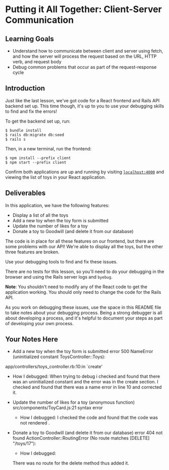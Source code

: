 # Putting it All Together: Client-Server Communication

## Learning Goals

- Understand how to communicate between client and server using fetch, and how
  the server will process the request based on the URL, HTTP verb, and request
  body
- Debug common problems that occur as part of the request-response cycle

## Introduction

Just like the last lesson, we've got code for a React frontend and Rails API
backend set up. This time though, it's up to you to use your debugging skills to
find and fix the errors!

To get the backend set up, run:

```console
$ bundle install
$ rails db:migrate db:seed
$ rails s
```

Then, in a new terminal, run the frontend:

```console
$ npm install --prefix client
$ npm start --prefix client
```

Confirm both applications are up and running by visiting
[`localhost:4000`](http://localhost:4000) and viewing the list of toys in your
React application.

## Deliverables

In this application, we have the following features:

- Display a list of all the toys
- Add a new toy when the toy form is submitted
- Update the number of likes for a toy
- Donate a toy to Goodwill (and delete it from our database)

The code is in place for all these features on our frontend, but there are some
problems with our API! We're able to display all the toys, but the other three
features are broken.

Use your debugging tools to find and fix these issues.

There are no tests for this lesson, so you'll need to do your debugging in the
browser and using the Rails server logs and `byebug`.

**Note**: You shouldn't need to modify any of the React code to get the
application working. You should only need to change the code for the Rails API.

As you work on debugging these issues, use the space in this README file to take
notes about your debugging process. Being a strong debugger is all about
developing a process, and it's helpful to document your steps as part of
developing your own process.

## Your Notes Here

- Add a new toy when the toy form is submitted
error 500
NameError (uninitialized constant ToysController::Toys):

app/controllers/toys_controller.rb:10:in `create'


  - How I debugged:
  When trying to debug i checked and found that there was an uninitialized constant  and the error was in the create section. I checked and found that there was a name error in line 10 and corrected it.

- Update the number of likes for a toy
(anonymous function)
src/components/ToyCard.js:21
syntax error

  - How I debugged:
  I checked the code and found that the code was not rendered .

- Donate a toy to Goodwill (and delete it from our database)
error 404 not found
ActionController::RoutingError (No route matches [DELETE] "/toys/17"):

  - How I debugged:

  There was no route for the delete method thus added it.
